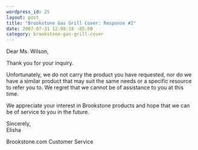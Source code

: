 ```yaml
--- 
wordpress_id: 25
layout: post
title: "Brookstone Gas Grill Cover: Response #2"
date: 2007-07-31 12:08:18 -05:00
category: brookstone-gas-grill-cover
---
```

Dear Ms. Wilson,

Thank you for your inquiry.

Unfortunately, we do not carry the product you have requested, nor do we have a similar product that may suit the same needs or a specific resource to refer you to. We regret that we cannot be of assistance to you at this time.

We appreciate your interest in Brookstone products and hope that we can be of service to you in the future.

Sincerely,  
Elisha

Brookstone.com Customer Service
